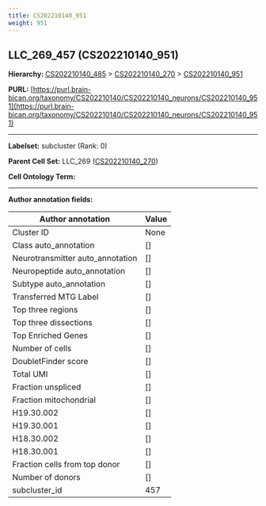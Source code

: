 ```yaml
---
title: CS202210140_951
weight: 951
---
```

## LLC_269_457 (CS202210140_951)
<b>Hierarchy: </b>
[CS202210140_485](../CS202210140_485) >
[CS202210140_270](../CS202210140_270) >
[CS202210140_951](../CS202210140_951)

**PURL:** [https://purl.brain-bican.org/taxonomy/CS202210140/CS202210140_neurons/CS202210140_951](https://purl.brain-bican.org/taxonomy/CS202210140/CS202210140_neurons/CS202210140_951)

---


**Labelset:** subcluster (Rank: 0)

**Parent Cell Set:** LLC_269 ([CS202210140_270](../CS202210140_270))



**Cell Ontology Term:** 

[MARKER GENES.]: #


---

[TRANSFERRED ANNOTATIONS.]: #


[AUTHOR ANNOTATION FIELDS.]: #


**Author annotation fields:**

| Author annotation | Value |
|-------------------|-------|
|Cluster ID|None|
|Class auto_annotation|[]|
|Neurotransmitter auto_annotation|[]|
|Neuropeptide auto_annotation|[]|
|Subtype auto_annotation|[]|
|Transferred MTG Label|[]|
|Top three regions|[]|
|Top three dissections|[]|
|Top Enriched Genes|[]|
|Number of cells|[]|
|DoubletFinder score|[]|
|Total UMI|[]|
|Fraction unspliced|[]|
|Fraction mitochondrial|[]|
|H19.30.002|[]|
|H19.30.001|[]|
|H18.30.002|[]|
|H18.30.001|[]|
|Fraction cells from top donor|[]|
|Number of donors|[]|
|subcluster_id|457|
